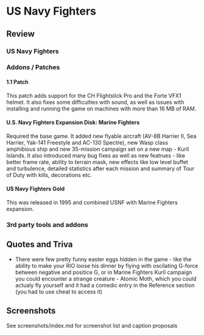 # US Navy Fighters
## Review
### US Navy Fighters


### Addons / Patches
#### 1.1 Patch
This patch adds support for the CH Flightstick Pro and the Forte VFX1 helmet. It also fixes some difficulties with sound, as well as issues with installing and running the game on machines with more than 16 MB of RAM.

#### U.S. Navy Fighters Expansion Disk: Marine Fighters
Required the base game. It added new flyable aircraft (AV-8B Harrier II, Sea Harrier, Yak-141 Freestyle and AC-130 Spectre), new Wasp class amphibious ship and new 35-mission campaign set on a new map - Kuril Islands. It also introduced many bug fixes as well as new featrues - like better frame rate, ability to terrain mask, new effects like low level buffet and turbulence, detailed statistics after each mission and summary of Tour of Duty with kills, decorations etc.

#### US Navy Fighters Gold
This was released in 1995 and combined USNF with Marine Fighters expansion.

### 3rd party tools and addons

## Quotes and Triva
* There were few pretty funny easter eggs hidden in the game - like the ability to make your RIO loose his dinner by flying with oscilating G-force between negative and positice G, or in Marine Fighters Kuril campaign you could encounter a strange creature - Atomic Moth, which you could actualy fly yourself and it had a comedic entry in the Reference section (you had to use cheat to access it)

## Screenshots
See screenshots/index.md for screenshot list and caption proposals
